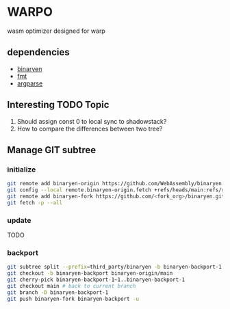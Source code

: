 # WARPO

wasm optimizer designed for warp

## dependencies

- [binaryen](https://github.com/WebAssembly/binaryen)
- [fmt](https://github.com/fmtlib/fmt)
- [argparse](http://github.com/p-ranav/argparse)

## Interesting TODO Topic

1. Should assign const 0 to local sync to shadowstack?
2. How to compare the differences between two tree?

## Manage GIT subtree

### initialize

```bash
git remote add binaryen-origin https://github.com/WebAssembly/binaryen.git
git config --local remote.binaryen-origin.fetch +refs/heads/main:refs/remotes/binaryen-origin/main
git remote add binaryen-fork https://github.com/<fork_org>/binaryen.git
git fetch -p --all
```

### update

TODO

### backport

```bash
git subtree split --prefix=third_party/binaryen -b binaryen-backport-1
git checkout -b binaryen-backport binaryen-origin/main
git cherry-pick binaryen-backport-1~1..binaryen-backport-1
git checkout main # back to current branch
git branch -D binaryen-backport-1
git push binaryen-fork binaryen-backport -u
```
